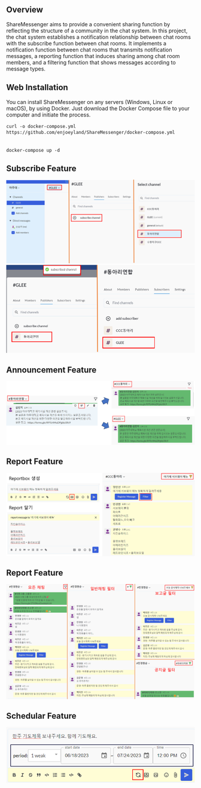 ## Overview

ShareMessenger aims to provide a convenient sharing function by reflecting the structure of a community in the chat system. In this project, the chat system establishes a notification relationship between chat rooms with the subscribe function between chat rooms. It implements a notification function between chat rooms that transmits notification messages, a reporting function that induces sharing among chat room members, and a filtering function that shows messages according to message types.

## Web Installation

You can install ShareMessenger on any servers (Windows, Linux or macOS), by using Docker. Just download the Docker Compose file to your computer and initiate the process.

```
curl -o docker-compose.yml https://github.com/enjoeyland/ShareMessenger/docker-compose.yml


docker-compose up -d
```

## Subscribe Feature

<img src="./image/subscribe-1.png">
<img src="./image/subscribe-2.png">

## Announcement Feature

<img src="./image/announcementpng.png">

## Report Feature

<img src="./image/report_feature.png">

## Report Feature

<img src="./image/filter_feature.png">

## Schedular Feature

<img src="./image/schedular_feature.png">
